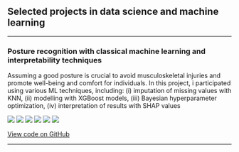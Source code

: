 ## Selected projects in data science and machine learning

---

### Posture recognition with classical machine learning and interpretability techniques
Assuming a good posture is crucial to avoid musculoskeletal injuries and promote well-being and comfort for individuals. In this project, i participated using various ML techniques, including: (i) imputation of missing values with KNN, (ii) modelling with XGBoost models, (iii) Bayesian hyperparameter optimization, (iv) interpretation of results with SHAP values

[![](https://img.shields.io/badge/Python-white)](#) [![](https://img.shields.io/badge/scikit%20learn-white)](#) [![](https://img.shields.io/badge/Scikit%20Optimize-white)](#) [![](https://img.shields.io/badge/Pandas-white)](#) [![](https://img.shields.io/badge/NumPy-white)](#) [![](https://img.shields.io/badge/SHAP-white)](#)

[View code on GitHub](https://github.com/imonteiroyh/IOT)

---